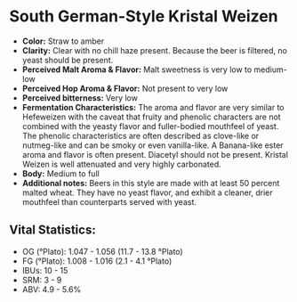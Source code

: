 # South German-Style Kristal Weizen

- **Color:** Straw to amber
- **Clarity:** Clear with no chill haze present. Because the beer is filtered, no yeast should be present.
- **Perceived Malt Aroma & Flavor:** Malt sweetness is very low to medium-low
- **Perceived Hop Aroma & Flavor:** Not present to very low
- **Perceived bitterness:** Very low
- **Fermentation Characteristics:** The aroma and flavor are very similar to Hefeweizen with the caveat that fruity and phenolic characters are not combined with the yeasty flavor and fuller-bodied mouthfeel of yeast. The phenolic characteristics are often described as clove-like or nutmeg-like and can be smoky or even vanilla-like. A Banana-like ester aroma and flavor is often present. Diacetyl should not be present. Kristal Weizen is well attenuated and very highly carbonated.
- **Body:** Medium to full
- **Additional notes:** Beers in this style are made with at least 50 percent malted wheat. They have no yeast flavor, and exhibit a cleaner, drier mouthfeel than counterparts served with yeast.

## Vital Statistics:

- OG (°Plato): 1.047 - 1.056 (11.7 - 13.8 °Plato) 
- FG (°Plato): 1.008 - 1.016 (2.1 - 4.1 °Plato)
- IBUs: 10 - 15
- SRM: 3 - 9
- ABV: 4.9 - 5.6% 
